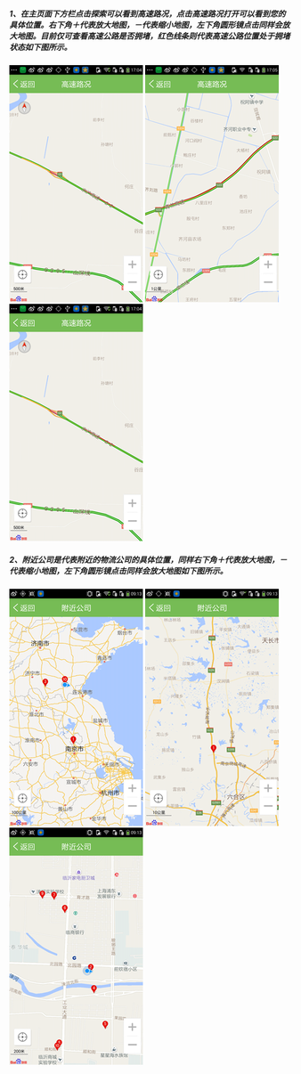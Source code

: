 ##### 1、在主页面下方栏点击探索可以看到高速路况，点击高速路况打开可以看到您的具体位置。右下角＋代表放大地图，－代表缩小地图，左下角圆形镜点击同样会放大地图。目前仅可查看高速公路是否拥堵，红色线条则代表高速公路位置处于拥堵状态如下图所示。

![](/assets/高速路况1.png)   ![](/assets/高速路口2.png)   ![](/assets/高速路况3.png)

##### 2、附近公司是代表附近的物流公司的具体位置，同样右下角＋代表放大地图，－代表缩小地图，左下角圆形镜点击同样会放大地图如下图所示。

![](/assets/附近公司1.png)   ![](/assets/附近公司2.png)   ![](/assets/附近公司3.png)


